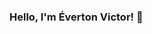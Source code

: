 ### Hello, I'm Éverton Victor! 👋

<!--
**Everton-Victor/Everton-Victor** is a ✨ _special_ ✨ repository because its `README.md` (this file) appears on your GitHub profile.

- 🔭 I’m web developer
- 🌱 I'm learning technologies focused on web development
- 👯 i'm looking to collaborate with web projects 
- 🤔 I’m looking for help with ...
- 💬 Ask me about HTML5, CSS3 and JS
- 📫  how to get to me <a href="evertonvictorpro@gmail.com">evertonvictorpro@gmail.com</a>
 [![Anurag's github stats](https://github-readme-stats.vercel.app/api?username=Everton-Victor&theme=dracula)](https://github.com/anuraghazra/github-readme-stats)
-->
